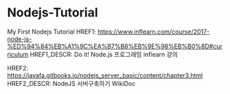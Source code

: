 # Nodejs-Tutorial
My First Nodejs Tutorial
HREF1: https://www.inflearn.com/course/2017-node-js-%ED%94%84%EB%A1%9C%EA%B7%B8%EB%9E%98%EB%B0%8D#curriculum
HREF1_DESCR: Do it! Node.js 프로그래밍 inflearn 강의

HREF2: https://javafa.gitbooks.io/nodejs_server_basic/content/chapter3.html
HREF2_DESCR: NodeJS 서버구축하기 WikiDoc
